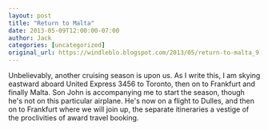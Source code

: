 ```yaml
---
layout: post
title: "Return to Malta"
date: 2013-05-09T12:00:00-07:00
author: Jack
categories: [uncategorized]
original_url: https://windleblo.blogspot.com/2013/05/return-to-malta_9.html
---
```


Unbelievably, another cruising season is upon us. As I write this, I am skying eastward aboard United Express 3456 to Toronto, then on to Frankfurt and finally Malta. Son John is accompanying me to start the season, though he's not on this particular airplane. He's now on a flight to Dulles, and then on to Frankfurt where we will join up, the separate itineraries a vestige of the proclivities of award travel booking.